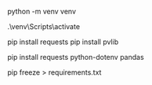 python -m venv venv


.\venv\Scripts\activate

pip install requests
pip install pvlib


pip install requests python-dotenv pandas


pip freeze > requirements.txt
